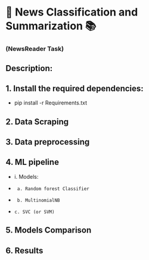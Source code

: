# 📰 News Classification and Summarization 📚
### (NewsReader Task)
## Description:
## 1. Install the required dependencies:
-    pip install -r Requirements.txt
## 2. Data Scraping
## 3. Data preprocessing
## 4. ML pipeline 
- i. Models:
-      a. Random forest Classifier
-      b. MultinomialNB
-     c. SVC (or SVM)
## 5. Models Comparison
## 6. Results

